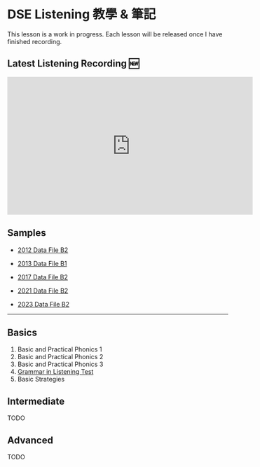 # DSE Listening 教學 & 筆記

This lesson is a work in progress. Each lesson will be released once I have finished recording.

## Latest Listening Recording 🆕

<iframe width="560" height="315" src="https://www.youtube.com/embed/GnQfZfEfq3Y?si=mvdd-avPyauSrWcI" title="YouTube video player" frameborder="0" allow="accelerometer; autoplay; clipboard-write; encrypted-media; gyroscope; picture-in-picture; web-share" referrerpolicy="strict-origin-when-cross-origin" allowfullscreen></iframe>

## Samples

- [2012 Data File B2](samples/2012_df_b2_tasks.md)

- [2013 Data File B1](samples/2013_df_b1_tasks.md)

- [2017 Data File B2](samples/2017_df_b2_tasks.md)

- [2021 Data File B2](samples/2021_df_b2_tasks.md)

- [2023 Data File B2](samples/2023_df_b2_tasks.md)

---

## Basics

1. Basic and Practical Phonics 1
2. Basic and Practical Phonics 2
3. Basic and Practical Phonics 3
4. [Grammar in Listening Test](grammar_skills.md)
5. Basic Strategies

## Intermediate

TODO

## Advanced

TODO
